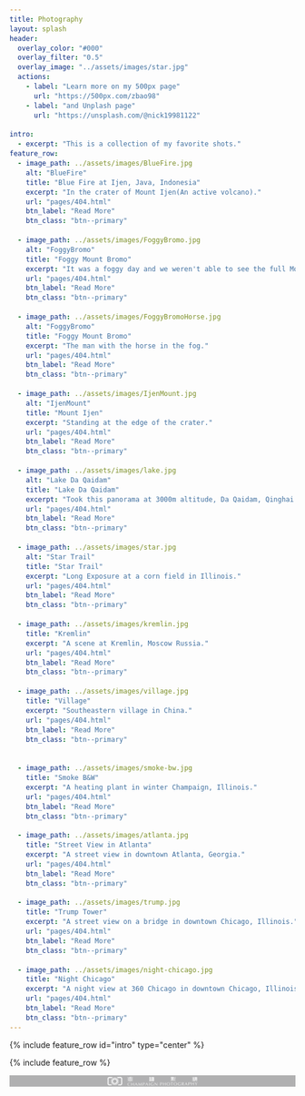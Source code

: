 ```yaml
---
title: Photography
layout: splash
header:
  overlay_color: "#000"
  overlay_filter: "0.5"
  overlay_image: "../assets/images/star.jpg"
  actions:
    - label: "Learn more on my 500px page"
      url: "https://500px.com/zbao98"
    - label: "and Unplash page"
      url: "https://unsplash.com/@nick19981122"

intro:
  - excerpt: "This is a collection of my favorite shots."
feature_row:
  - image_path: ../assets/images/BlueFire.jpg
    alt: "BlueFire"
    title: "Blue Fire at Ijen, Java, Indonesia"
    excerpt: "In the crater of Mount Ijen(An active volcano)."
    url: "pages/404.html"
    btn_label: "Read More"
    btn_class: "btn--primary"

  - image_path: ../assets/images/FoggyBromo.jpg
    alt: "FoggyBromo"
    title: "Foggy Mount Bromo"
    excerpt: "It was a foggy day and we weren't able to see the full Mount Bromo."
    url: "pages/404.html"
    btn_label: "Read More"
    btn_class: "btn--primary"

  - image_path: ../assets/images/FoggyBromoHorse.jpg
    alt: "FoggyBromo"
    title: "Foggy Mount Bromo"
    excerpt: "The man with the horse in the fog."
    url: "pages/404.html"
    btn_label: "Read More"
    btn_class: "btn--primary"

  - image_path: ../assets/images/IjenMount.jpg
    alt: "IjenMount"
    title: "Mount Ijen"
    excerpt: "Standing at the edge of the crater."
    url: "pages/404.html"
    btn_label: "Read More"
    btn_class: "btn--primary"

  - image_path: ../assets/images/lake.jpg
    alt: "Lake Da Qaidam"
    title: "Lake Da Qaidam"
    excerpt: "Took this panorama at 3000m altitude, Da Qaidam, Qinghai Northwestern China."
    url: "pages/404.html"
    btn_label: "Read More"
    btn_class: "btn--primary"

  - image_path: ../assets/images/star.jpg
    alt: "Star Trail"
    title: "Star Trail"
    excerpt: "Long Exposure at a corn field in Illinois."
    url: "pages/404.html"
    btn_label: "Read More"
    btn_class: "btn--primary"

  - image_path: ../assets/images/kremlin.jpg
    title: "Kremlin"
    excerpt: "A scene at Kremlin, Moscow Russia."
    url: "pages/404.html"
    btn_label: "Read More"
    btn_class: "btn--primary"

  - image_path: ../assets/images/village.jpg
    title: "Village"
    excerpt: "Southeastern village in China."
    url: "pages/404.html"
    btn_label: "Read More"
    btn_class: "btn--primary"


  - image_path: ../assets/images/smoke-bw.jpg
    title: "Smoke B&W"
    excerpt: "A heating plant in winter Champaign, Illinois."
    url: "pages/404.html"
    btn_label: "Read More"
    btn_class: "btn--primary"

  - image_path: ../assets/images/atlanta.jpg
    title: "Street View in Atlanta"
    excerpt: "A street view in downtown Atlanta, Georgia."
    url: "pages/404.html"
    btn_label: "Read More"
    btn_class: "btn--primary"

  - image_path: ../assets/images/trump.jpg
    title: "Trump Tower"
    excerpt: "A street view on a bridge in downtown Chicago, Illinois."
    url: "pages/404.html"
    btn_label: "Read More"
    btn_class: "btn--primary"

  - image_path: ../assets/images/night-chicago.jpg
    title: "Night Chicago"
    excerpt: "A night view at 360 Chicago in downtown Chicago, Illinois."
    url: "pages/404.html"
    btn_label: "Read More"
    btn_class: "btn--primary"
---
```



{% include feature_row id="intro" type="center" %}

{% include feature_row %}

<!-- {% include feature_row id="feature_row2" type="left" %}

{% include feature_row id="feature_row3" type="right" %}

{% include feature_row id="feature_row4" type="center" %} -->

![Champaign Photography](../assets/images/XBYL.png)
